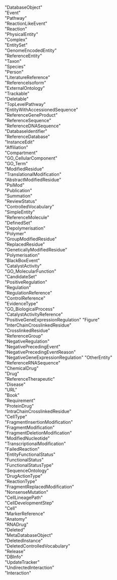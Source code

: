 "DatabaseObject"                  
"Event"                           
"Pathway"                         
"ReactionLikeEvent"               
"Reaction"                        
"PhysicalEntity"                  
"Complex"                         
"EntitySet"                       
"GenomeEncodedEntity"             
"ReferenceEntity"                 
"Taxon"                           
"Species"                         
"Person"                          
"LiteratureReference"             
"ReferenceIsoform"                
"ExternalOntology"                
"Trackable"                       
"Deletable"                       
"TopLevelPathway"                 
"EntityWithAccessionedSequence"   
"ReferenceGeneProduct"            
"ReferenceSequence"               
"ReferenceDNASequence"            
"DatabaseIdentifier"              
"ReferenceDatabase"               
"InstanceEdit"                    
"Affiliation"                     
"Compartment"                     
"GO_CellularComponent"            
"GO_Term"                         
"ModifiedResidue"                 
"TranslationalModification"       
"AbstractModifiedResidue"         
"PsiMod"                          
"Publication"                     
"Summation"                       
"ReviewStatus"                    
"ControlledVocabulary"            
"SimpleEntity"                    
"ReferenceMolecule"               
"DefinedSet"                      
"Depolymerisation"                
"Polymer"                         
"GroupModifiedResidue"            
"ReplacedResidue"                 
"GeneticallyModifiedResidue"      
"Polymerisation"                  
"BlackBoxEvent"                   
"CatalystActivity"                
"GO_MolecularFunction"            
"CandidateSet"                    
"PositiveRegulation"              
"Regulation"                      
"RegulationReference"             
"ControlReference"                
"EvidenceType"                    
"GO_BiologicalProcess"            
"CatalystActivityReference"       
"PositiveGeneExpressionRegulation"
"Figure"                          
"InterChainCrosslinkedResidue"    
"CrosslinkedResidue"              
"ReferenceGroup"                  
"NegativeRegulation"              
"NegativePrecedingEvent"          
"NegativePrecedingEventReason"    
"NegativeGeneExpressionRegulation"
"OtherEntity"                     
"ReferenceRNASequence"            
"ChemicalDrug"                    
"Drug"                            
"ReferenceTherapeutic"            
"Disease"                         
"URL"                             
"Book"                            
"Requirement"                     
"ProteinDrug"                     
"IntraChainCrosslinkedResidue"    
"CellType"                        
"FragmentInsertionModification"   
"FragmentModification"            
"FragmentDeletionModification"    
"ModifiedNucleotide"              
"TranscriptionalModification"     
"FailedReaction"                  
"EntityFunctionalStatus"          
"FunctionalStatus"                
"FunctionalStatusType"            
"SequenceOntology"                
"DrugActionType"                  
"ReactionType"                    
"FragmentReplacedModification"    
"NonsenseMutation"                
"CellLineagePath"                 
"CellDevelopmentStep"             
"Cell"                            
"MarkerReference"                 
"Anatomy"                         
"RNADrug"                         
"Deleted"                         
"MetaDatabaseObject"              
"DeletedInstance"                 
"DeletedControlledVocabulary"     
"Release"                         
"DBInfo"                          
"UpdateTracker"                   
"UndirectedInteraction"           
"Interaction"                     

